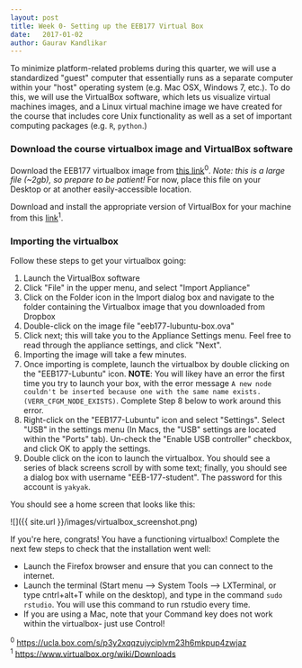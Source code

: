 ```yaml
---
layout: post
title: Week 0- Setting up the EEB177 Virtual Box
date:   2017-01-02
author: Gaurav Kandlikar
---
```


To minimize platform-related problems during this quarter, we will use a standardized "guest" computer that essentially runs as a separate computer within your "host" operating system (e.g. Mac OSX, Windows 7, etc.). To do this, we will use the VirtualBox software, which lets us visualize virtual machines images, and a Linux virtual machine image we have created for the course that includes core Unix functionality as well as a set of important computing packages (e.g. `R`, `python`.) 

### Download the course virtualbox image and VirtualBox software

Download the EEB177 virtualbox image from [this link](https://ucla.box.com/s/p3y2xqqzujyciplvm23h6mkpup4zwjaz)<sup>0</sup>. *Note: this is a large file (~2gb), so prepare to be patient!*  For now, place this file on your Desktop or at another easily-accessible location.

Download and install the appropriate version of VirtualBox for your machine from this [link](https://www.virtualbox.org/wiki/Downloads)<sup>1</sup>. 

### Importing the virtualbox
Follow these steps to get your virtualbox going:  

1) Launch the VirtualBox software    
2) Click "File" in the upper menu, and select "Import Appliance"    
3) Click on the Folder icon in the Import dialog box and navigate to the folder containing the Virtualbox image that you downloaded from Dropbox   
4) Double-click on the image file "eeb177-lubuntu-box.ova"   
5) Click next; this will take you to the Appliance Settings menu. Feel free to read through the appliance settings, and click "Next".   
6) Importing the image will take a few minutes.   
7) Once importing is complete, launch the virtualbox by double clicking on the "EEB177-Lubuntu" icon. **NOTE**: You will likey have an error the first time you try to launch your box, with the error message `A new node couldn't be inserted because one with the same name exists. (VERR_CFGM_NODE_EXISTS)`. Complete Step 8 below to work around this error.   
8) Right-click on the "EEB177-Lubuntu" icon and select "Settings". Select "USB" in the settings menu (In Macs, the "USB" settings are located within the "Ports" tab). Un-check the "Enable USB controller" checkbox, and click OK to apply the settings.     
9) Double click on the icon to launch the virtualbox. You should see a series of black screens scroll by with some text; finally, you should see a dialog box with username "EEB-177-student". The password for this account is `yakyak`.   

You should see a home screen that looks like this:

![]({{ site.url }}/images/virtualbox_screenshot.png)

If you're here, congrats! You have a functioning virtualbox! Complete the next few steps to check that the installation went well:   

- Launch the Firefox browser and ensure that you can connect to the internet.   
- Launch the terminal (Start menu --> System Tools --> LXTerminal, or type cntrl+alt+T while on the desktop), and type in the command `sudo rstudio`. You will use this command to run rstudio every time.      
- If you are using a Mac, note that your Command key does not work within the virtualbox- just use Control!


<sup>0</sup> https://ucla.box.com/s/p3y2xqqzujyciplvm23h6mkpup4zwjaz      
<sup>1</sup> https://www.virtualbox.org/wiki/Downloads

